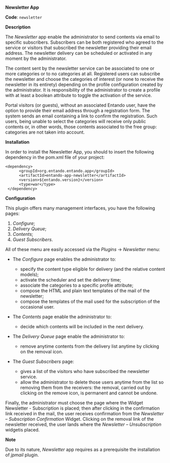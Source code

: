 **Newsletter App**

**Code**: ```newsletter```

**Description**

The _Newsletter_ app enable the administrator to send contents via email to specific subscribers. 
Subscribers can be both registered who agreed to the service or visitors that subscribed the newsletter providing their email address.
The newsletter delivery can be scheduled or activated in any moment by the administrator.

The content sent by the newsletter service can be associated to one or more categories or to no categories at all.
Registered users can subscribe the newsletter and choose the categories of interest (or none to receive the newsletter in its entirety) 
depending on the profile configuration created by the administrator. 
It is responsibility of the administrator to create a profile with at least a boolean attribute to toggle the activation of the service.

Portal visitors (or guests), without an associated Entando user, have the option to provide their email address through a registration form. 
The system sends an email containing a link to confirm the registration. 
Such users, being unable to select the categories will receive only public contents or, in other words, 
those contents associated to the free group: categories are not taken into account.

**Installation**

In order to install the Newsletter App, you should to insert the following dependency in the pom.xml file of your project:

````
<dependency>
      <groupId>org.entando.entando.app</groupId>
      <artifactId>entando-app-newsletter</artifactId>
      <version>${entando.version}</version>
      <type>war</type>
 </dependency>
````

**Configuration**

This plugin offers many management interfaces, you have the following pages:

1. _Configure_;
2. _Delivery Queue_;
3. _Contents_;
4. _Guest Subscribers_.

All of these menu are easily accessed via the _Plugins_ → _Newsletter_ menu:

* The _Configure_ page enables the administrator to:

   * specify the content type eligible for delivery (and the relative content models);
   * activate the scheduler and set the delivery time;
   * associate the categories to a specific profile attribute;
   * compose the HTML and plain text templates of the mail of the newsletter;
   * compose the templates of the mail used for the subscription of the occasional user.

* The _Contents_ page enable the administrator to:
 
   * decide which contents will be included in the next delivery.
 
* The _Delivery Queue_ page enable the administrator to:

   * remove anytime contents from the delivery list anytime by clicking on the removal icon.
  
* The _Guest Subscribers_ page:

   * gives a list of the visitors who have subscribed the newsletter service. 
   * allow the administrator to delete those users anytime from the list so removing them from the receivers: the removal, carried out by clicking on the remove icon, is permanent and cannot be undone.

Finally, the administrator must choose the page where the Widget Newsletter - Subscription is placed; 
then after clicking in the confirmation link received in the mail, the user receives confirmation from the _Newsletter – Subscription Confirmation_ Widget.
Clicking on the removal link of the newsletter received, the user lands where the _Newsletter – Unsubscription_ widgetis placed.

**Note**

Due to its nature, _Newsletter_ app requires as a prerequisite the installation of _jpmail_ plugin.
